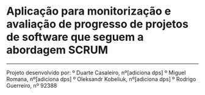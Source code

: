 # Aplicação para monitorização e avaliação de progresso de projetos de software que seguem a abordagem SCRUM

------------------------------------------
Projeto desenvolvido por:
  º Duarte Casaleiro, nº[adiciona dps]
  º Miguel Romana, nº[adiciona dps]
  º Oleksandr Kobeliuk, nº[adiciona dps]
  º Rodrigo Guerreiro, nº 92388
